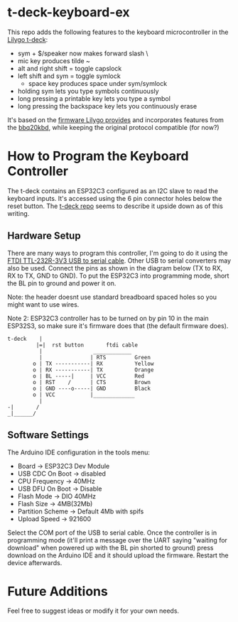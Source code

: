 # t-deck-keyboard-ex

This repo adds the following features to the keyboard microcontroller in the [Lilygo t-deck](https://www.lilygo.cc/products/t-deck):
 - sym + $/speaker now makes forward slash \
 - mic key produces tilde ~
 - alt and right shift = toggle capslock
 - left shift and sym = toggle symlock
	 - space key produces space under sym/symlock
 - holding sym lets you type symbols continuously
 - long pressing a printable key lets you type a symbol
 - long pressing the backspace key lets you continuously erase

It's based on the [firmware Lilygo provides](https://github.com/Xinyuan-LilyGO/T-Deck/blob/master/examples/Keyboard_ESP32C3/Keyboard_ESP32C3.ino) and incorporates features from the [bbq20kbd](https://www.solder.party/docs/bbq20kbd/leaflet_bbq20kbd.png), while keeping the original protocol compatible (for now?)

# How to Program the Keyboard Controller

The t-deck contains an ESP32C3 configured as an I2C slave to read the keyboard inputs. It's accessed using the 6 pin connector holes below the reset button. The [t-deck repo](https://github.com/Xinyuan-LilyGO/T-Deck/tree/master) seems to describe it upside down as of this writing.

## Hardware Setup
There are many ways to program this controller, I'm going to do it using the [FTDI TTL-232R-3V3 USB to serial cable](https://ftdichip.com/products/ttl-232r-3v3/). Other USB to serial converters may also be used. Connect the pins as shown in the diagram below (TX to RX, RX to TX, GND to GND). To put the ESP32C3 into programming mode, short the BL pin to ground and power it on. 

Note: the header doesnt use standard breadboard spaced holes so you might want to use wires.

Note 2: ESP32C3 controller has to be turned on by pin 10 in the main ESP32S3, so make sure it's firmware does that (the default firmware does).
```
t-deck    |
         |=|  rst button       ftdi cable
          |                ____________
          |               | RTS         Green
        o | TX -----------| RX          Yellow
        o | RX -----------| TX          Orange
        o | BL -----|     | VCC         Red
        o | RST    /      | CTS         Brown
        o | GND ----o-----| GND         Black
        o | VCC           |_____________
          |             
-|       /
_|______/

```

## Software Settings
The Arduino IDE configuration in the tools menu:
 - Board -> ESP32C3 Dev Module
 - USB CDC On Boot -> disabled
 - CPU Frequency -> 40MHz
 - USB DFU On Boot -> Disable
 - Flash Mode -> DIO 40MHz
 - Flash Size -> 4MB(32Mb)
 - Partition Scheme -> Default 4Mb with spifs
 - Upload Speed -> 921600

Select the COM port of the USB to serial cable. Once the controller is in programming mode (it'll print a message over the UART saying "waiting for download" when powered up with the BL pin shorted to ground) press download on the Arduino IDE and it should upload the firmware. Restart the device afterwards.

# Future Additions
Feel free to suggest ideas or modify it for your own needs. 
